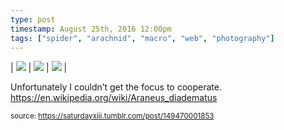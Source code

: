 ```yaml
---
type: post
timestamp: August 25th, 2016 12:00pm
tags: ["spider", "arachnid", "macro", "web", "photography"]
---
```


| <img src="https://saturdayxiii.github.io/media/149470001853_0.jpg"/> | <img src="https://saturdayxiii.github.io/media/149470001853_1.jpg"/> | <img src="https://saturdayxiii.github.io/media/149470001853_2.jpg"/> |

Unfortunately I couldn’t get the focus to cooperate.
<br/>
<a href="https://en.wikipedia.org/wiki/Araneus_diadematus" target="_blank">https://en.wikipedia.org/wiki/Araneus_diadematus</a><br/>
 
  
<small>source: https://saturdayxiii.tumblr.com/post/149470001853</small>